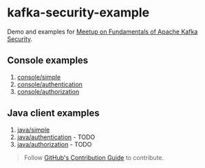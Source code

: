 # kafka-security-example
Demo and examples for [Meetup on Fundamentals of Apache Kafka Security](https://forum.confluent.io/t/recording-ready-to-view-speaker-q-a-thread-31-may-2023-fundamentals-of-apache-kafka-security/8003).

## Console examples

1. [console/simple](./console/simple/README.md)
2. [console/authentication](./console/authentication/README.md)
3. [console/authorization](./console/authorization/README.md)


## Java client examples
1. [java/simple](java/kafka-java/)
2. [java/authentication](./java/authentication/) - TODO
3. [java/authorization](./java/authorization/) - TODO

> Follow [GitHub's Contribution Guide](https://docs.github.com/en/get-started/quickstart/contributing-to-projects) to contribute.
